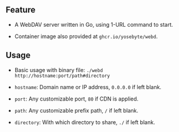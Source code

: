 ## Feature

- A WebDAV server written in Go, using 1-URL command to start.

- Container image also provided at `ghcr.io/yosebyte/webd`.

## Usage

- Basic usage with binary file: `./webd http://hostname:port/path#directory`

- `hostname`: Domain name or IP address, `0.0.0.0` if left blank.

- `port`: Any customizable port, `80` if CDN is applied.

- `path`: Any customizable prefix path, `/` if left blank.

- `directory`: With which directory to share, `./` if left blank.
